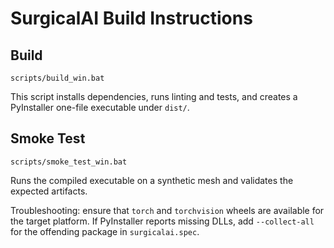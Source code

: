 # SurgicalAI Build Instructions

## Build
```
scripts/build_win.bat
```
This script installs dependencies, runs linting and tests, and creates a
PyInstaller one-file executable under `dist/`.

## Smoke Test
```
scripts/smoke_test_win.bat
```
Runs the compiled executable on a synthetic mesh and validates the expected
artifacts.

Troubleshooting: ensure that `torch` and `torchvision` wheels are available for
the target platform. If PyInstaller reports missing DLLs, add `--collect-all`
for the offending package in `surgicalai.spec`.

